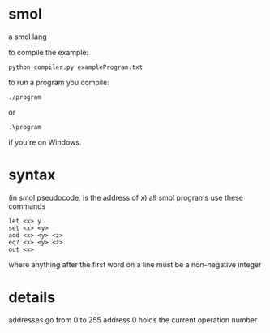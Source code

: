 # smol
a smol lang

to compile the example:
```
python compiler.py exampleProgram.txt
```

to run a program you compile:
```
./program
```
or
```
.\program
```
if you're on Windows.

# syntax

(in smol pseudocode, <x> is the address of x)
all smol programs use these commands

```
let <x> y
set <x> <y>
add <x> <y> <z>
eq? <x> <y> <z>
out <x>
```
where anything after the first word on a line must be a non-negative integer

# details

addresses go from 0 to 255
address 0 holds the current operation number
